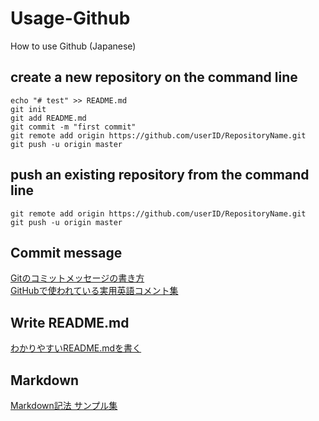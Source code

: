# Usage-Github
How to use Github (Japanese)

## create a new repository on the command line
```
echo "# test" >> README.md
git init
git add README.md
git commit -m "first commit"
git remote add origin https://github.com/userID/RepositoryName.git
git push -u origin master
```

## push an existing repository from the command line
```
git remote add origin https://github.com/userID/RepositoryName.git
git push -u origin master
```

## Commit message
[Gitのコミットメッセージの書き方](https://qiita.com/itosho/items/9565c6ad2ffc24c09364)  
[GitHubで使われている実用英語コメント集](https://qiita.com/shikichee/items/a5f922a3ef3aa58a1839)

## Write README.md
[わかりやすいREADME.mdを書く](https://deeeet.com/writing/2014/07/31/readme/)  

## Markdown
[Markdown記法 サンプル集](https://qiita.com/tbpgr/items/989c6badefff69377da7)

